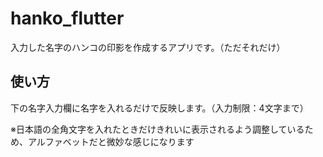 # hanko_flutter

入力した名字のハンコの印影を作成するアプリです。（ただそれだけ）

## 使い方

下の名字入力欄に名字を入れるだけで反映します。（入力制限：4文字まで）

※日本語の全角文字を入れたときだけきれいに表示されるよう調整しているため、アルファベットだと微妙な感じになります
